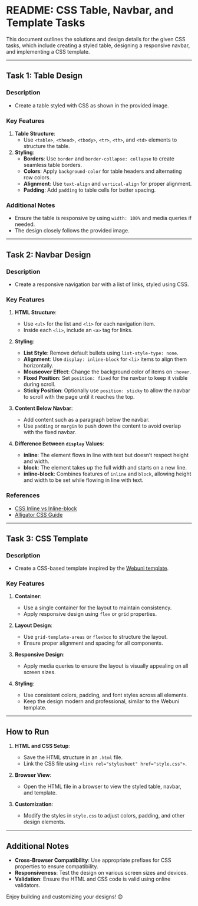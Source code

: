 # README: CSS Table, Navbar, and Template Tasks

This document outlines the solutions and design details for the given CSS tasks, which include creating a styled table, designing a responsive navbar, and implementing a CSS template.

---

## Task 1: Table Design

### Description
- Create a table styled with CSS as shown in the provided image.

### Key Features
1. **Table Structure**:
   - Use `<table>`, `<thead>`, `<tbody>`, `<tr>`, `<th>`, and `<td>` elements to structure the table.
2. **Styling**:
   - **Borders**: Use `border` and `border-collapse: collapse` to create seamless table borders.
   - **Colors**: Apply `background-color` for table headers and alternating row colors.
   - **Alignment**: Use `text-align` and `vertical-align` for proper alignment.
   - **Padding**: Add `padding` to table cells for better spacing.

### Additional Notes
- Ensure the table is responsive by using `width: 100%` and media queries if needed.
- The design closely follows the provided image.

---

## Task 2: Navbar Design

### Description
- Create a responsive navigation bar with a list of links, styled using CSS.

### Key Features
1. **HTML Structure**:
   - Use `<ul>` for the list and `<li>` for each navigation item.
   - Inside each `<li>`, include an `<a>` tag for links.

2. **Styling**:
   - **List Style**: Remove default bullets using `list-style-type: none`.
   - **Alignment**: Use `display: inline-block` for `<li>` items to align them horizontally.
   - **Mouseover Effect**: Change the background color of items on `:hover`.
   - **Fixed Position**: Set `position: fixed` for the navbar to keep it visible during scroll.
   - **Sticky Position**: Optionally use `position: sticky` to allow the navbar to scroll with the page until it reaches the top.

3. **Content Below Navbar**:
   - Add content such as a paragraph below the navbar.
   - Use `padding` or `margin` to push down the content to avoid overlap with the fixed navbar.

4. **Difference Between `display` Values**:
   - **inline**: The element flows in line with text but doesn’t respect height and width.
   - **block**: The element takes up the full width and starts on a new line.
   - **inline-block**: Combines features of `inline` and `block`, allowing height and width to be set while flowing in line with text.

### References
- [CSS Inline vs Inline-block](https://www.w3schools.com/css/css_inline-block.asp)
- [Alligator CSS Guide](https://alligator.io/css/display-inline-vs-inline-block/)

---

## Task 3: CSS Template

### Description
- Create a CSS-based template inspired by the [Webuni template](https://preview.colorlib.com/#webuni).

### Key Features
1. **Container**:
   - Use a single container for the layout to maintain consistency.
   - Apply responsive design using `flex` or `grid` properties.

2. **Layout Design**:
   - Use `grid-template-areas` or `flexbox` to structure the layout.
   - Ensure proper alignment and spacing for all components.

3. **Responsive Design**:
   - Apply media queries to ensure the layout is visually appealing on all screen sizes.

4. **Styling**:
   - Use consistent colors, padding, and font styles across all elements.
   - Keep the design modern and professional, similar to the Webuni template.

---

## How to Run

1. **HTML and CSS Setup**:
   - Save the HTML structure in an `.html` file.
   - Link the CSS file using `<link rel="stylesheet" href="style.css">`.

2. **Browser View**:
   - Open the HTML file in a browser to view the styled table, navbar, and template.

3. **Customization**:
   - Modify the styles in `style.css` to adjust colors, padding, and other design elements.

---

## Additional Notes

- **Cross-Browser Compatibility**: Use appropriate prefixes for CSS properties to ensure compatibility.
- **Responsiveness**: Test the design on various screen sizes and devices.
- **Validation**: Ensure the HTML and CSS code is valid using online validators.

Enjoy building and customizing your designs! 😊
